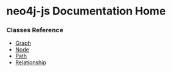 # neo4j-js Documentation Home

### Classes Reference

* [Graph](docs/Graph.md)
* [Node](docs/Node.md)
* [Path](docs/Path.md)
* [Relationship](docs/Path.md)